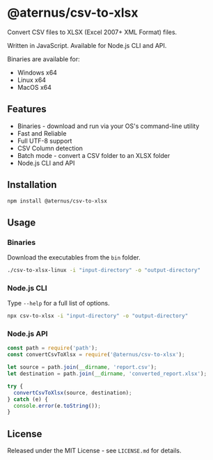 # @aternus/csv-to-xlsx

Convert CSV files to XLSX (Excel 2007+ XML Format) files.

Written in JavaScript. Available for Node.js CLI and API.

Binaries are available for:
- Windows x64
- Linux x64
- MacOS x64


## Features

- Binaries - download and run via your OS's command-line utility
- Fast and Reliable
- Full UTF-8 support
- CSV Column detection
- Batch mode - convert a CSV folder to an XLSX folder
- Node.js CLI and API


## Installation

```bash
npm install @aternus/csv-to-xlsx
```


## Usage

### Binaries

Download the executables from the `bin` folder.

```bash
./csv-to-xlsx-linux -i "input-directory" -o "output-directory"
```

### Node.js CLI

Type `--help` for a full list of options.

```bash
npx csv-to-xlsx -i "input-directory" -o "output-directory"
```

### Node.js API

```javascript
const path = require('path');
const convertCsvToXlsx = require('@aternus/csv-to-xlsx');

let source = path.join(__dirname, 'report.csv');
let destination = path.join(__dirname, 'converted_report.xlsx');

try {
  convertCsvToXlsx(source, destination);
} catch (e) {
  console.error(e.toString());
}
```


## License

Released under the MIT License - see `LICENSE.md` for details.
